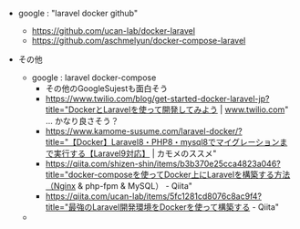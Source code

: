 - google : "laravel docker github"
    - https://github.com/ucan-lab/docker-laravel
    - https://github.com/aschmelyun/docker-compose-laravel

- その他
    - google : laravel docker-compose
        - その他のGoogleSujestも面白そう
        - https://www.twilio.com/blog/get-started-docker-laravel-jp?title="DockerとLaravelを使って開発してみよう | www.twilio.com" ... かなり良さそう？
        - https://www.kamome-susume.com/laravel-docker/?title="【Docker】Laravel8・PHP8・mysql8でマイグレーションまで実行する【Laravel9対応】 | カモメのススメ"
        - https://qiita.com/shizen-shin/items/b3b370e25cca4823a046?title="docker-composeを使ってDocker上にLaravelを構築する方法（Nginx & php-fpm & MySQL） - Qiita"
        - https://qiita.com/ucan-lab/items/5fc1281cd8076c8ac9f4?title="最強のLaravel開発環境をDockerを使って構築する - Qiita"
    - 
